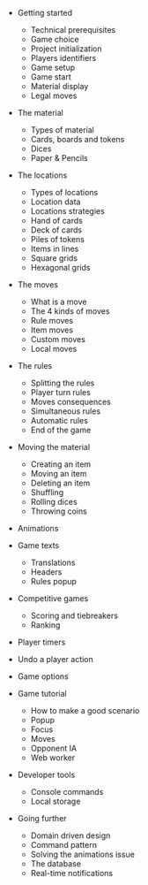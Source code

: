 - Getting started
  - Technical prerequisites
  - Game choice
  - Project initialization
  - Players identifiers
  - Game setup
  - Game start
  - Material display
  - Legal moves

- The material
  - Types of material
  - Cards, boards and tokens
  - Dices
  - Paper & Pencils

- The locations
  - Types of locations
  - Location data
  - Locations strategies
  - Hand of cards
  - Deck of cards
  - Piles of tokens
  - Items in lines
  - Square grids
  - Hexagonal grids

- The moves
  - What is a move
  - The 4 kinds of moves
  - Rule moves
  - Item moves
  - Custom moves
  - Local moves

- The rules
  - Splitting the rules
  - Player turn rules
  - Moves consequences
  - Simultaneous rules
  - Automatic rules
  - End of the game

- Moving the material
  - Creating an item
  - Moving an item
  - Deleting an item
  - Shuffling
  - Rolling dices
  - Throwing coins

- Animations

- Game texts
  - Translations
  - Headers
  - Rules popup

- Competitive games
  - Scoring and tiebreakers
  - Ranking

- Player timers

- Undo a player action

- Game options

- Game tutorial
  - How to make a good scenario
  - Popup
  - Focus
  - Moves
  - Opponent IA
  - Web worker

- Developer tools
  - Console commands
  - Local storage

- Going further
  - Domain driven design
  - Command pattern
  - Solving the animations issue
  - The database
  - Real-time notifications